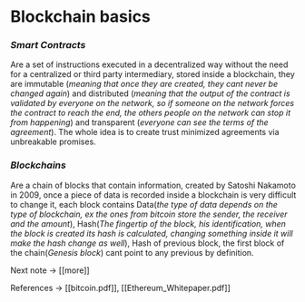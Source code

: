 <h1>Blockchain basics</h1>


 <h3><i>Smart Contracts</i></h3> <p>Are a set of instructions executed in a decentralized way without the need for a centralized or third party intermediary, stored inside a blockchain, they are immutable (<i>meaning that once they are created, they cant never be changed again</i>) and distributed (<i>meaning that the output of the contract is validated by everyone on the network, so if someone on the network forces the contract to reach the end, the others people on the network can stop it from happening</i>) and transparent (<i>everyone can see the terms of the agreement</i>). The whole idea is to create trust minimized agreements via unbreakable promises.</p>


<h3><i>Blockchains</i></h3> <p>Are a chain of blocks that contain information, created by Satoshi Nakamoto in 2009, once a piece of data is recorded inside a blockchain is very difficult to change it, each block contains Data(<i>the type of data depends on the type of blockchain, ex the ones from  bitcoin store the sender, the receiver and the amount</i>), Hash(<i>The fingertip of the block, his identification, when the block is created its hash is calculated, changing something inside it will make the hash change as well</i>), Hash of previous block, the first block of the chain(<i>Genesis block</i>) cant point to any previous by definition.</p>

Next note -> [[more]]


References -> [[bitcoin.pdf]], [[Ethereum_Whitepaper.pdf]]



